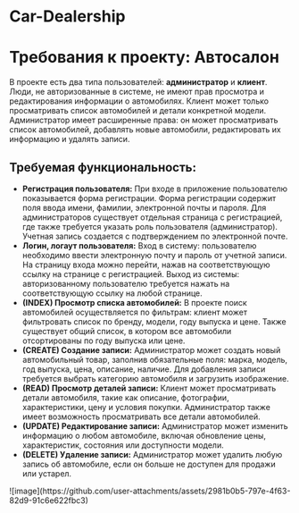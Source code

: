 # Car-Dealership
<html lang="ru">
<body>
    <h1>Требования к проекту: <span class="highlight">Автосалон</span></h1>
    <p>В проекте есть два типа пользователей: <strong>администратор</strong> и <strong>клиент</strong>. Люди, не авторизованные в системе, не имеют прав просмотра и редактирования информации о автомобилях. Клиент может только просматривать список автомобилей и детали конкретной модели. Администратор имеет расширенные права: он может просматривать список автомобилей, добавлять новые автомобили, редактировать их информацию и удалять записи.</p>
    <h2>Требуемая функциональность:</h2>
    <ul>
        <li><strong>Регистрация пользователя:</strong> При входе в приложение пользователю показывается форма регистрации. Форма регистрации содержит поля ввода имени, фамилии, электронной почты и пароля. Для администраторов существует отдельная страница с регистрацией, где также требуется указать роль пользователя (администратор). Учетная запись создается с подтверждением по электронной почте.</li>
        <li><strong>Логин, логаут пользователя:</strong> Вход в систему: пользователю необходимо ввести электронную почту и пароль от учетной записи. На страницу входа можно перейти, нажав на соответствующую ссылку на странице с регистрацией. Выход из системы: авторизованному пользователю требуется нажать на соответствующую ссылку на любой странице.</li>
        <li><strong>(INDEX) Просмотр списка автомобилей:</strong> В проекте поиск автомобилей осуществляется по фильтрам: клиент может фильтровать список по бренду, модели, году выпуска и цене. Также существует общий список, в котором все автомобили отсортированы по году выпуска или цене.</li>
        <li><strong>(CREATE) Создание записи:</strong> Администратор может создать новый автомобильный товар, заполнив обязательные поля: марка, модель, год выпуска, цена, описание, наличие. Для добавления записи требуется выбрать категорию автомобиля и загрузить изображение.</li>
        <li><strong>(READ) Просмотр деталей записи:</strong> Клиент может просматривать детали автомобиля, такие как описание, фотографии, характеристики, цену и условия покупки. Администратор также имеет возможность просматривать все детали автомобилей.</li>
        <li><strong>(UPDATE) Редактирование записи:</strong> Администратор может изменить информацию о любом автомобиле, включая обновление цены, характеристик, состояния или доступности модели.</li>
        <li><strong>(DELETE) Удаление записи:</strong> Администратор может удалить любую запись об автомобиле, если он больше не доступен для продажи или устарел.</li>
    </ul>
</body>
</html>
![image](https://github.com/user-attachments/assets/2981b0b5-797e-4f63-82d9-91c6e622fbc3)
